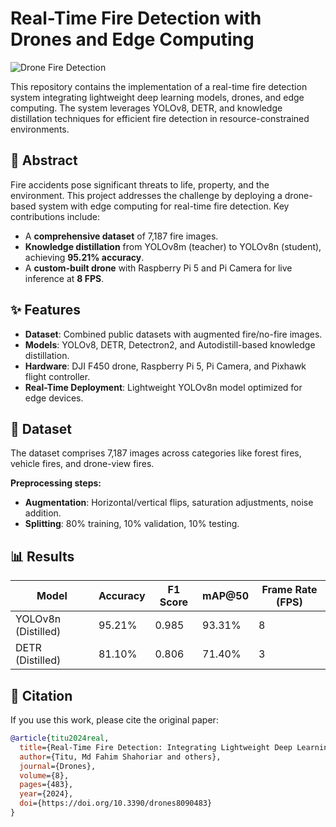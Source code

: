 # Real-Time Fire Detection with Drones and Edge Computing

![Drone Fire Detection](https://via.placeholder.com/800x400.png?text=Drone+Fire+Detection)

This repository contains the implementation of a real-time fire detection system integrating lightweight deep learning models, drones, and edge computing. The system leverages YOLOv8, DETR, and knowledge distillation techniques for efficient fire detection in resource-constrained environments.

## 📖 Abstract
Fire accidents pose significant threats to life, property, and the environment. This project addresses the challenge by deploying a drone-based system with edge computing for real-time fire detection. Key contributions include:
- A **comprehensive dataset** of 7,187 fire images.
- **Knowledge distillation** from YOLOv8m (teacher) to YOLOv8n (student), achieving **95.21% accuracy**.
- A **custom-built drone** with Raspberry Pi 5 and Pi Camera for live inference at **8 FPS**.

## ✨ Features
- **Dataset**: Combined public datasets with augmented fire/no-fire images.
- **Models**: YOLOv8, DETR, Detectron2, and Autodistill-based knowledge distillation.
- **Hardware**: DJI F450 drone, Raspberry Pi 5, Pi Camera, and Pixhawk flight controller.
- **Real-Time Deployment**: Lightweight YOLOv8n model optimized for edge devices.

## 📁 Dataset
The dataset comprises 7,187 images across categories like forest fires, vehicle fires, and drone-view fires.

**Preprocessing steps:**

- **Augmentation**: Horizontal/vertical flips, saturation adjustments, noise addition.
- **Splitting**: 80% training, 10% validation, 10% testing.

## 📊 Results

| Model               | Accuracy | F1 Score | mAP@50 | Frame Rate (FPS) |
|---------------------|----------|----------|--------|------------------|
| YOLOv8n (Distilled) | 95.21%   | 0.985    | 93.31% | 8                |
| DETR (Distilled)    | 81.10%   | 0.806    | 71.40% | 3                |

## 📜 Citation
If you use this work, please cite the original paper:

```bibtex
@article{titu2024real,
  title={Real-Time Fire Detection: Integrating Lightweight Deep Learning Models on Drones with Edge Computing},
  author={Titu, Md Fahim Shahoriar and others},
  journal={Drones},
  volume={8},
  pages={483},
  year={2024},
  doi={https://doi.org/10.3390/drones8090483}
}
```

